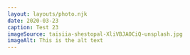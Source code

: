 ```yaml
---
layout: layouts/photo.njk
date: 2020-03-23
caption: Test 23
imageSource: taisiia-shestopal-XliVBJAOCiQ-unsplash.jpg
imageAlt: This is the alt text
---
```

